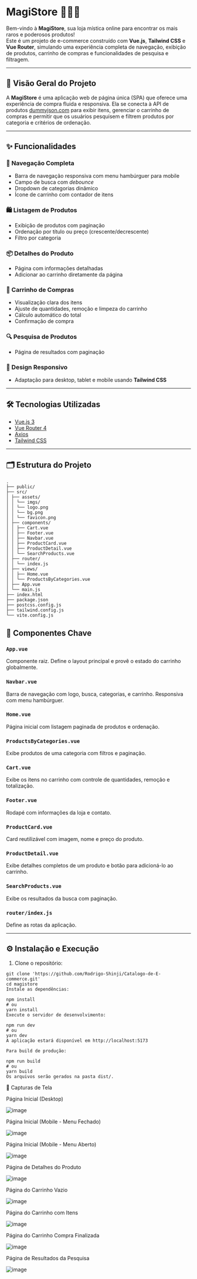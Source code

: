 # MagiStore 🧙‍♂️🛒

Bem-vindo à **MagiStore**, sua loja mística online para encontrar os mais raros e poderosos produtos!  
Este é um projeto de e-commerce construído com **Vue.js**, **Tailwind CSS** e **Vue Router**, simulando uma experiência completa de navegação, exibição de produtos, carrinho de compras e funcionalidades de pesquisa e filtragem.

---

## 🧾 Visão Geral do Projeto

A **MagiStore** é uma aplicação web de página única (SPA) que oferece uma experiência de compra fluida e responsiva. Ela se conecta à API de produtos [dummyjson.com](https://dummyjson.com) para exibir itens, gerenciar o carrinho de compras e permitir que os usuários pesquisem e filtrem produtos por categoria e critérios de ordenação.

---

## ✨ Funcionalidades

### 🔗 Navegação Completa
- Barra de navegação responsiva com menu hambúrguer para mobile
- Campo de busca com *debounce*
- Dropdown de categorias dinâmico
- Ícone de carrinho com contador de itens

### 🛍️ Listagem de Produtos
- Exibição de produtos com paginação
- Ordenação por título ou preço (crescente/decrescente)
- Filtro por categoria

### 📦 Detalhes do Produto
- Página com informações detalhadas
- Adicionar ao carrinho diretamente da página

### 🛒 Carrinho de Compras
- Visualização clara dos itens
- Ajuste de quantidades, remoção e limpeza do carrinho
- Cálculo automático do total
- Confirmação de compra

### 🔍 Pesquisa de Produtos
- Página de resultados com paginação

### 📱 Design Responsivo
- Adaptação para desktop, tablet e mobile usando **Tailwind CSS**

---

## 🛠️ Tecnologias Utilizadas

- [Vue.js 3](https://vuejs.org/)
- [Vue Router 4](https://router.vuejs.org/)
- [Axios](https://axios-http.com/)
- [Tailwind CSS](https://tailwindcss.com/)

---

## 🗂️ Estrutura do Projeto

```
.
├── public/
├── src/
│ ├── assets/
│ │ └── imgs/
│ │ └── logo.png
│ │ └── bg.png
│ │ └── favicon.png
│ ├── components/
│ │ ├── Cart.vue
│ │ ├── Footer.vue
│ │ ├── Navbar.vue
│ │ ├── ProductCard.vue
│ │ ├── ProductDetail.vue
│ │ └── SearchProducts.vue
│ ├── router/
│ │ └── index.js
│ ├── views/
│ │ ├── Home.vue
│ │ └── ProductsByCategories.vue
│ ├── App.vue
│ └── main.js
├── index.html
├── package.json
├── postcss.config.js
├── tailwind.config.js
└── vite.config.js
```
## 🧩 Componentes Chave

### `App.vue`
Componente raiz. Define o layout principal e provê o estado do carrinho globalmente.

### `Navbar.vue`
Barra de navegação com logo, busca, categorias, e carrinho. Responsiva com menu hambúrguer.

### `Home.vue`
Página inicial com listagem paginada de produtos e ordenação.

### `ProductsByCategories.vue`
Exibe produtos de uma categoria com filtros e paginação.

### `Cart.vue`
Exibe os itens no carrinho com controle de quantidades, remoção e totalização.

### `Footer.vue`
Rodapé com informações da loja e contato.

### `ProductCard.vue`
Card reutilizável com imagem, nome e preço do produto.

### `ProductDetail.vue`
Exibe detalhes completos de um produto e botão para adicioná-lo ao carrinho.

### `SearchProducts.vue`
Exibe os resultados da busca com paginação.

### `router/index.js`
Define as rotas da aplicação.

---

## ⚙️ Instalação e Execução

1. Clone o repositório:

```
git clone 'https://github.com/Rodrigo-Shinji/Catalogo-de-E-commerce.git'
cd magistore
Instale as dependências:

npm install
# ou
yarn install
Execute o servidor de desenvolvimento:

npm run dev
# ou
yarn dev
A aplicação estará disponível em http://localhost:5173

Para build de produção:

npm run build
# ou
yarn build
Os arquivos serão gerados na pasta dist/.
```

📸 Capturas de Tela

Página Inicial (Desktop)

![image](https://github.com/user-attachments/assets/a89f637b-d4ee-4023-8d80-168b616a034a)

Página Inicial (Mobile - Menu Fechado)

![image](https://github.com/user-attachments/assets/7960d663-a5e7-4a2c-905b-8da72f152784)

Página Inicial (Mobile - Menu Aberto)

![image](https://github.com/user-attachments/assets/88473dbd-bc0d-40f7-864a-6c84db8ec9bf)

Página de Detalhes do Produto

![image](https://github.com/user-attachments/assets/26972b43-7dbf-4668-a8f2-5805c2902a6e)

Página do Carrinho Vazio

![image](https://github.com/user-attachments/assets/5904c523-4471-4f1a-9951-634fab9d1e88)

Página do Carrinho com Itens

![image](https://github.com/user-attachments/assets/23cd60ea-2138-4140-a1b4-01a2bbd28267)

Página do Carrinho Compra Finalizada

![image](https://github.com/user-attachments/assets/10fd48fb-7109-45a6-b9bc-427807b8644f)

Página de Resultados da Pesquisa

![image](https://github.com/user-attachments/assets/5f5074f7-a001-4175-a938-b972c44d7e0f)

